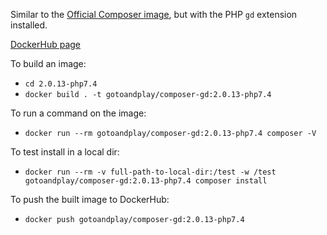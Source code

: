 Similar to the [Official Composer image](https://hub.docker.com/_/composer), but with the PHP `gd` extension installed.

[DockerHub page](https://hub.docker.com/r/gotoandplay/composer-gd)

To build an image:

* `cd 2.0.13-php7.4`
* `docker build . -t gotoandplay/composer-gd:2.0.13-php7.4`

To run a command on the image:

* `docker run --rm gotoandplay/composer-gd:2.0.13-php7.4 composer -V`

To test install in a local dir:

* `docker run --rm -v full-path-to-local-dir:/test -w /test gotoandplay/composer-gd:2.0.13-php7.4 composer install`

To push the built image to DockerHub:

* `docker push gotoandplay/composer-gd:2.0.13-php7.4`
